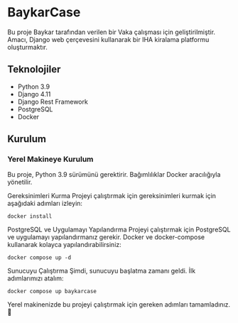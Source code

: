 # BaykarCase
Bu proje Baykar tarafından verilen bir Vaka çalışması için geliştirilmiştir. Amacı, Django web çerçevesini kullanarak bir IHA kiralama platformu oluşturmaktır.

## Teknolojiler
* Python 3.9
* Django 4.11
* Django Rest Framework
* PostgreSQL
* Docker

## Kurulum

### Yerel Makineye Kurulum
Bu proje, Python 3.9 sürümünü gerektirir. Bağımlılıklar Docker aracılığıyla yönetilir.

Gereksinimleri Kurma
Projeyi çalıştırmak için gereksinimleri kurmak için aşağıdaki adımları izleyin:

` docker install `


PostgreSQL ve Uygulamayı Yapılandırma
Projeyi çalıştırmak için PostgreSQL ve uygulamayı yapılandırmanız gerekir. Docker ve docker-compose kullanarak kolayca yapılandırabilirsiniz:

` docker compose up -d `

Sunucuyu Çalıştırma
Şimdi, sunucuyu başlatma zamanı geldi. İlk adımlarımızı atalım:

` docker compose up baykarcase `


Yerel makinenizde bu projeyi çalıştırmak için gereken adımları tamamladınız. 🚀
